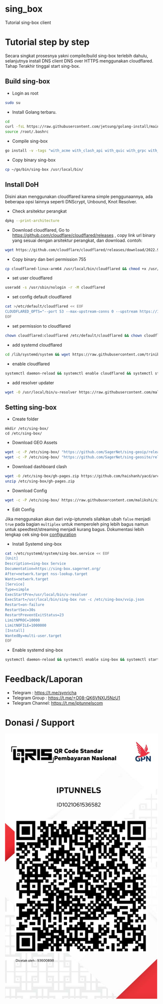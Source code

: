 # sing_box
Tutorial sing-box client

# Tutorial step by step
Secara singkat prosesnya yakni compile/build sing-box terlebih dahulu, selanjutnya install DNS client DNS over HTTPS menggunakan cloudflared. Tahap Terakhir tinggal start sing-box.

## Build sing-box
- Login as root

```sh
sudo su
```
- Install Golang terbaru.

```sh
cd
curl -fsL https://raw.githubusercontent.com/jetsung/golang-install/main/install.sh | bash
source /root/.bashrc
```

- Compile sing-box

```sh
go install -v -tags "with_acme with_clash_api with_quic with_grpc with_wireguard with_ech with_utls with_gvisor with_shadowsocksr" github.com/sagernet/sing-box/cmd/sing-box@dev-next
```
- Copy binary sing-box

```sh
cp ~/go/bin/sing-box /usr/local/bin/
```

## Install DoH
Disini akan menggunakan cloudflared karena simple penggunaannya, ada beberapa opsi lainnya seperti DNScrypt, Unbound, Knot Resolver.

- Check arsitektur perangkat

```sh
dpkg --print-architecture
```

- Download cloudflared, Go to https://github.com/cloudflare/cloudflared/releases , copy link url binary yang sesuai dengan arsitektur perangkat, dan download. contoh:

```sh
wget https://github.com/cloudflare/cloudflared/releases/download/2022.9.1/cloudflared-linux-arm64
```
  - Copy binary dan beri permission 755

```sh
cp cloudflared-linux-arm64 /usr/local/bin/cloudflared && chmod +x /usr/local/bin/cloudflared
```
  - set user cloudflared

```sh
useradd -s /usr/sbin/nologin -r -M cloudflared
```
  - set config default cloudflared

```sh
cat >/etc/default/cloudflared << EOF
CLOUDFLARED_OPTS="--port 53 --max-upstream-conns 0 --upstream https://1.1.1.1/dns-query --upstream https://1.0.0.1/dns-query --upstream https://[2620:119:35::35]/dns-query --upstream https://[2620:119:53::53]/dns-query"
EOF
```
  - set permission to cloudflared

```sh
chown cloudflared:cloudflared /etc/default/cloudflared && chown cloudflared:cloudflared /usr/local/bin/cloudflared
```
  - add systemd cloudflared

```sh
cd /lib/systemd/system && wget https://raw.githubusercontent.com/trinib/Adguard-Wireguard-Unbound-Cloudflare/main/cloudflared.service && cd $h
```
  - enable cloudflared

```sh
systemctl daemon-reload && systemctl enable cloudflared && systemctl start cloudflared
```
  - add resolver updater

```sh
wget -O /usr/local/bin/u-resolver https://raw.githubusercontent.com/malikshi/sing_box/main/u-resolver.sh && chmod +x /usr/local/bin/u-resolver
```

## Setting sing-box

- Create folder

```
mkdir /etc/sing-box/
cd /etc/sing-box/
```
- Download GEO Assets

```sh
wget -c -P /etc/sing-box/ "https://github.com/SagerNet/sing-geoip/releases/latest/download/geoip.db"
wget -c -P /etc/sing-box/ "https://github.com/SagerNet/sing-geosite/releases/latest/download/geosite.db"
```
- Download dashboard clash

```sh
wget -O /etc/sing-box/gh-pages.zip https://github.com/haishanh/yacd/archive/gh-pages.zip
unzip /etc/sing-box/gh-pages.zip
```

- Download Config

```sh
wget -c -P /etc/sing-box/ https://raw.githubusercontent.com/malikshi/sing_box/main/vvip.json
```
- Edit Config

Jika menggunakan akun dari vvip-iptunnels silahkan ubah `false` menjadi `true` pada bagian `multiplex` untuk memperoleh ping lebih bagus namun untuk speedtest/streaming menjadi kurang bagus. Dokumentasi lebih lengkap cek sing-box [configuration](https://sing-box.sagernet.org/configuration/outbound/)

- Install Systemd sing-box

```sh
cat >/etc/systemd/system/sing-box.service << EOF
[Unit]
Description=sing-box Service
Documentation=https://sing-box.sagernet.org/
After=network.target nss-lookup.target
Wants=network.target
[Service]
Type=simple
ExecStartPre=/usr/local/bin/u-resolver
ExecStart=/usr/local/bin/sing-box run -c /etc/sing-box/vvip.json
Restart=on-failure
RestartSec=30s
RestartPreventExitStatus=23
LimitNPROC=10000
LimitNOFILE=1000000
[Install]
WantedBy=multi-user.target
EOF
```
- Enable systemd sing-box

```sh
systemctl daemon-reload && systemctl enable sing-box && systemctl start sing-box
```

# Feedback/Laporan
- Telegram : https://t.me/synricha
- Telegram Group : https://t.me/+O08-QK6VNXU5NzU1
- Telegram Channel: https://t.me/iptunnelscom

# Donasi / Support
![qris-iptunnels](https://raw.githubusercontent.com/malikshi/sing_box/main/qris-iptunnels.png)